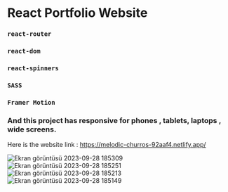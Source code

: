 # React Portfolio Website

### `react-router`
### `react-dom`
### `react-spinners`
### `SASS`
### `Framer Motion`
### And this project has responsive for phones , tablets, laptops , wide screens.

Here is the website link : https://melodic-churros-92aaf4.netlify.app/


![Ekran görüntüsü 2023-09-28 185309](https://github.com/boracatalbas/react-portfolio/assets/98648040/ffb55489-6c1b-4d64-8ebe-78be7d8b4e73)
![Ekran görüntüsü 2023-09-28 185251](https://github.com/boracatalbas/react-portfolio/assets/98648040/8287c84a-c4a1-4cad-b5c6-4cf0c519bffb)
![Ekran görüntüsü 2023-09-28 185213](https://github.com/boracatalbas/react-portfolio/assets/98648040/1959f44d-a904-48fb-88b3-01523d7dcc02)
![Ekran görüntüsü 2023-09-28 185149](https://github.com/boracatalbas/react-portfolio/assets/98648040/e59637ec-3f0e-42a3-b039-bc2e3a31921d)
